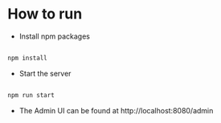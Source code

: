 # How to run

- Install npm packages

```sh

npm install

```

- Start the server

```sh

npm run start

```

- The Admin UI can be found at http://localhost:8080/admin
